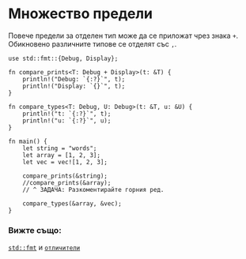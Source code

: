 # Множество предели

Повече предели за отделен тип може да се приложат чрез знака `+`.
Обикновено различните типове се отделят със `,`.

```rust,editable
use std::fmt::{Debug, Display};

fn compare_prints<T: Debug + Display>(t: &T) {
    println!("Debug: `{:?}`", t);
    println!("Display: `{}`", t);
}

fn compare_types<T: Debug, U: Debug>(t: &T, u: &U) {
    println!("t: `{:?}`", t);
    println!("u: `{:?}`", u);
}

fn main() {
    let string = "words";
    let array = [1, 2, 3];
    let vec = vec![1, 2, 3];

    compare_prints(&string);
    //compare_prints(&array);
    // ^ ЗАДАЧА: Разкоментирайте горния ред.

    compare_types(&array, &vec);
}
```

### Вижте също:

[`std::fmt`][fmt] и [`отличители`][traits]

[fmt]: ../hello/print.md
[traits]: ../trait.md
